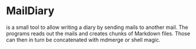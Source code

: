 # MailDiary

is a small tool to allow writing a diary by sending mails to another mail. The programs reads out the mails
and creates chunks of Markdown files. Those can then in turn be concatenated with mdmerge or shell magic.